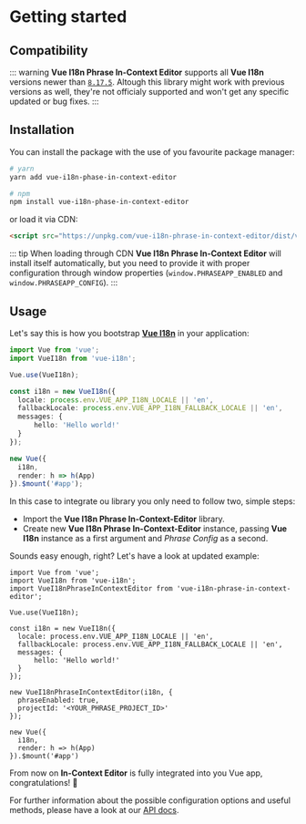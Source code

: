 # Getting started

## Compatibility

::: warning
**Vue I18n Phrase In-Context Editor** supports all **Vue I18n** versions newer than [`8.17.5`](https://github.com/kazupon/vue-i18n/releases/tag/v8.17.5). Altough this library might work with previous versions as well, they're not officialy supported and won't get any specific updated or bug fixes.
:::

## Installation

You can install the package with the use of you favourite package manager:

```bash
# yarn
yarn add vue-i18n-phase-in-context-editor

# npm
npm install vue-i18n-phase-in-context-editor
```

or load it via CDN:

```html
<script src="https://unpkg.com/vue-i18n-phrase-in-context-editor/dist/vue-i18n-phrase-in-context-editor.umd.min.js"></script>
```

::: tip
When loading through CDN **Vue I18n Phrase In-Context Editor** will install itself automatically, but you need to provide it with proper configuration through window properties (`window.PHRASEAPP_ENABLED` and `window.PHRASEAPP_CONFIG`).
:::

## Usage

Let's say this is how you bootstrap [**Vue I18n**](https://github.com/kazupon/vue-i18n) in your application:

```typescript
import Vue from 'vue';
import VueI18n from 'vue-i18n';

Vue.use(VueI18n);

const i18n = new VueI18n({
  locale: process.env.VUE_APP_I18N_LOCALE || 'en',
  fallbackLocale: process.env.VUE_APP_I18N_FALLBACK_LOCALE || 'en',
  messages: {
      hello: 'Hello world!'
  }
});

new Vue({
  i18n,
  render: h => h(App)
}).$mount('#app');
```

In this case to integrate ou library you only need to follow two, simple steps:

- Import the **Vue I18n Phrase In-Context-Editor** library.
- Create new **Vue I18n Phrase In-Context-Editor** instance, passing **Vue I18n** instance as a first argument and *Phrase Config* as a second.

Sounds easy enough, right? Let's have a look at updated example:

```typescript{3,15-18}
import Vue from 'vue';
import VueI18n from 'vue-i18n';
import VueI18nPhraseInContextEditor from 'vue-i18n-phrase-in-context-editor';

Vue.use(VueI18n);

const i18n = new VueI18n({
  locale: process.env.VUE_APP_I18N_LOCALE || 'en',
  fallbackLocale: process.env.VUE_APP_I18N_FALLBACK_LOCALE || 'en',
  messages: {
      hello: 'Hello world!'
  }
});

new VueI18nPhraseInContextEditor(i18n, {
  phraseEnabled: true,
  projectId: '<YOUR_PHRASE_PROJECT_ID>'
});

new Vue({
  i18n,
  render: h => h(App)
}).$mount('#app')
```

From now on **In-Context Editor** is fully integrated into you Vue app, congratulations! :tada:

For further information about the possible configuration options and useful methods, please have a look at our [API docs](../../api).
